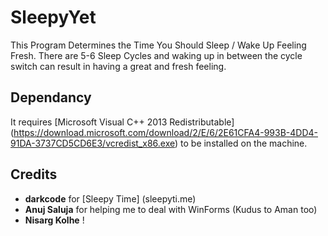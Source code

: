 # SleepyYet

This Program Determines the Time You Should Sleep / Wake Up Feeling Fresh.
There are 5-6 Sleep Cycles and waking up in between the cycle switch can result in having a great and fresh feeling.

## Dependancy

It requires [Microsoft Visual C++ 2013 Redistributable] (https://download.microsoft.com/download/2/E/6/2E61CFA4-993B-4DD4-91DA-3737CD5CD6E3/vcredist_x86.exe) to be installed on the machine.

## Credits

- **darkcode** for [Sleepy Time] (sleepyti.me) 
- **Anuj Saluja** for helping me to deal with WinForms (Kudus to Aman too)
- **Nisarg Kolhe** ! 
